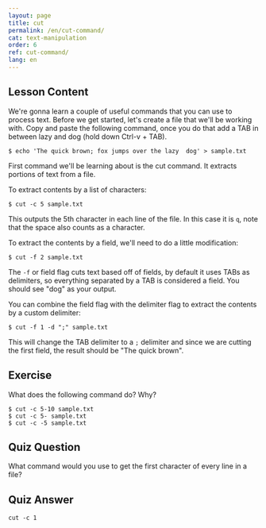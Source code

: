 ```yaml
---
layout: page
title: cut
permalink: /en/cut-command/
cat: text-manipulation
order: 6
ref: cut-command/
lang: en
---
```


## Lesson Content

We're gonna learn a couple of useful commands that you can use to process text. Before we get started, let's create a file that we'll be working with. Copy and paste the following command, once you do that add a TAB in between lazy and dog (hold down Ctrl-v + TAB).

`$ echo 'The quick brown; fox jumps over the lazy  dog' > sample.txt`

First command we'll be learning about is the cut command. It extracts portions of text from a file. 

To extract contents by a list of characters: 

`$ cut -c 5 sample.txt`

This outputs the 5th character in each line of the file. In this case it is `q`, note that the space also counts as a character. 

To extract the contents by a field, we'll need to do a little modification: 

`$ cut -f 2 sample.txt`

The `-f` or field flag cuts text based off of fields, by default it uses TABs as delimiters, so everything separated by a TAB is considered a field. You should see "dog" as your output.

You can combine the field flag with the delimiter flag to extract the contents by a custom delimiter: 

`$ cut -f 1 -d ";" sample.txt`

This will change the TAB delimiter to a `;` delimiter and since we are cutting the first field, the result should be "The quick brown".

## Exercise

What does the following command do? Why?

```
$ cut -c 5-10 sample.txt
$ cut -c 5- sample.txt
$ cut -c -5 sample.txt
```

## Quiz Question

What command would you use to get the first character of every line in a file?

## Quiz Answer

`cut -c 1`